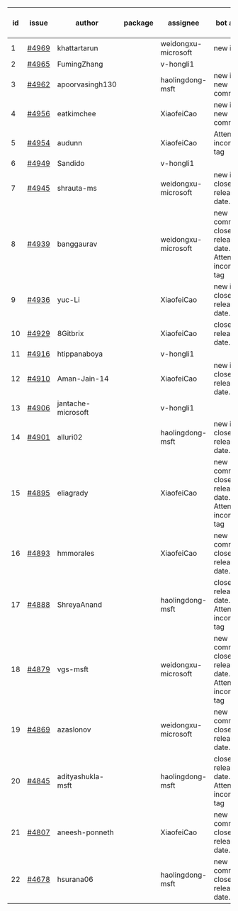 | id | issue | author | package | assignee | bot advice | created date of issue | target release date | date from target |
| ------ | ------ | ------ | ------ | ------ | ------ | ------ | ------ | :-----: |
| 1 | [#4969](https://github.com/Azure/sdk-release-request/issues/4969) | khattartarun |  | weidongxu-microsoft | new issue. | 02-20 | 03-22 |  |
| 2 | [#4965](https://github.com/Azure/sdk-release-request/issues/4965) | FumingZhang |  | v-hongli1 |  | 02-19 |  | 0 |
| 3 | [#4962](https://github.com/Azure/sdk-release-request/issues/4962) | apoorvasingh130 |  | haolingdong-msft | new issue. new comment. | 02-19 | 03-22 |  |
| 4 | [#4956](https://github.com/Azure/sdk-release-request/issues/4956) | eatkimchee |  | XiaofeiCao | new issue. new comment. | 02-17 | 03-22 |  |
| 5 | [#4954](https://github.com/Azure/sdk-release-request/issues/4954) | audunn |  | XiaofeiCao | Attention to inconsistent tag | 02-16 | 03-22 |  |
| 6 | [#4949](https://github.com/Azure/sdk-release-request/issues/4949) | Sandido |  | v-hongli1 |  | 02-15 |  | 0 |
| 7 | [#4945](https://github.com/Azure/sdk-release-request/issues/4945) | shrauta-ms |  | weidongxu-microsoft | new issue. close to release date.  | 02-08 | 02-23 | 1 |
| 8 | [#4939](https://github.com/Azure/sdk-release-request/issues/4939) | banggaurav |  | weidongxu-microsoft | new comment. close to release date.  Attention to inconsistent tag | 02-01 | 02-23 | 1 |
| 9 | [#4936](https://github.com/Azure/sdk-release-request/issues/4936) | yuc-Li |  | XiaofeiCao | new issue. close to release date.  | 02-01 | 02-23 | 1 |
| 10 | [#4929](https://github.com/Azure/sdk-release-request/issues/4929) | 8Gitbrix |  | XiaofeiCao | close to release date.  | 01-31 | 02-23 | 1 |
| 11 | [#4916](https://github.com/Azure/sdk-release-request/issues/4916) | htippanaboya |  | v-hongli1 |  | 01-24 |  | 0 |
| 12 | [#4910](https://github.com/Azure/sdk-release-request/issues/4910) | Aman-Jain-14 |  | XiaofeiCao | new issue. close to release date.  | 01-22 | 02-23 | 1 |
| 13 | [#4906](https://github.com/Azure/sdk-release-request/issues/4906) | jantache-microsoft |  | v-hongli1 |  | 01-22 |  | 0 |
| 14 | [#4901](https://github.com/Azure/sdk-release-request/issues/4901) | alluri02 |  | haolingdong-msft | new issue. close to release date.  | 01-22 | 02-23 | 1 |
| 15 | [#4895](https://github.com/Azure/sdk-release-request/issues/4895) | eliagrady |  | XiaofeiCao | new comment. close to release date.  Attention to inconsistent tag | 01-18 | 02-23 | 1 |
| 16 | [#4893](https://github.com/Azure/sdk-release-request/issues/4893) | hmmorales |  | XiaofeiCao | new comment. close to release date.  | 01-16 | 02-23 | 1 |
| 17 | [#4888](https://github.com/Azure/sdk-release-request/issues/4888) | ShreyaAnand |  | haolingdong-msft | close to release date.  Attention to inconsistent tag | 01-15 | 02-23 | 1 |
| 18 | [#4879](https://github.com/Azure/sdk-release-request/issues/4879) | vgs-msft |  | weidongxu-microsoft | new comment. close to release date.  Attention to inconsistent tag | 01-09 | 02-23 | 1 |
| 19 | [#4869](https://github.com/Azure/sdk-release-request/issues/4869) | azaslonov |  | weidongxu-microsoft | new comment. close to release date.  | 01-08 | 02-23 | 1 |
| 20 | [#4845](https://github.com/Azure/sdk-release-request/issues/4845) | adityashukla-msft |  | haolingdong-msft | close to release date.  Attention to inconsistent tag | 12-20 | 02-23 | 1 |
| 21 | [#4807](https://github.com/Azure/sdk-release-request/issues/4807) | aneesh-ponneth |  | XiaofeiCao | new comment. close to release date.  | 11-29 | 02-23 | 1 |
| 22 | [#4678](https://github.com/Azure/sdk-release-request/issues/4678) | hsurana06 |  | haolingdong-msft | new comment. close to release date.  | 10-23 | 02-23 | 1 |
